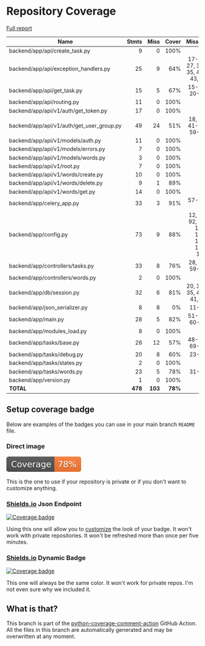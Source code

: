 # Repository Coverage

[Full report](https://htmlpreview.github.io/?https://github.com/andgineer/fastapi-celery/blob/python-coverage-comment-action-data/htmlcov/index.html)

| Name                                        |    Stmts |     Miss |   Cover |   Missing |
|-------------------------------------------- | -------: | -------: | ------: | --------: |
| backend/app/api/create\_task.py             |        9 |        0 |    100% |           |
| backend/app/api/exception\_handlers.py      |       25 |        9 |     64% |17-20, 27, 34-35, 42-43, 50 |
| backend/app/api/get\_task.py                |       15 |        5 |     67% |15-16, 20-22 |
| backend/app/api/routing.py                  |       11 |        0 |    100% |           |
| backend/app/api/v1/auth/get\_token.py       |       17 |        0 |    100% |           |
| backend/app/api/v1/auth/get\_user\_group.py |       49 |       24 |     51% |18, 35, 41-49, 59-88 |
| backend/app/api/v1/models/auth.py           |       11 |        0 |    100% |           |
| backend/app/api/v1/models/errors.py         |        7 |        0 |    100% |           |
| backend/app/api/v1/models/words.py          |        3 |        0 |    100% |           |
| backend/app/api/v1/root.py                  |        7 |        0 |    100% |           |
| backend/app/api/v1/words/create.py          |       10 |        0 |    100% |           |
| backend/app/api/v1/words/delete.py          |        9 |        1 |     89% |        22 |
| backend/app/api/v1/words/get.py             |       14 |        0 |    100% |           |
| backend/app/celery\_app.py                  |       33 |        3 |     91% | 57-58, 68 |
| backend/app/config.py                       |       73 |        9 |     88% |12, 53, 92, 96, 100, 104, 113, 117, 121 |
| backend/app/controllers/tasks.py            |       33 |        8 |     76% |28, 53, 59-64 |
| backend/app/controllers/words.py            |        2 |        0 |    100% |           |
| backend/app/db/session.py                   |       32 |        6 |     81% |20, 34-35, 40-41, 55 |
| backend/app/json\_serializer.py             |        8 |        8 |      0% |     11-28 |
| backend/app/main.py                         |       28 |        5 |     82% |51-53, 60-62 |
| backend/app/modules\_load.py                |        8 |        0 |    100% |           |
| backend/app/tasks/base.py                   |       28 |       12 |     57% |48-52, 69-75 |
| backend/app/tasks/debug.py                  |       20 |        8 |     60% |     23-33 |
| backend/app/tasks/states.py                 |        2 |        0 |    100% |           |
| backend/app/tasks/words.py                  |       23 |        5 |     78% |     31-35 |
| backend/app/version.py                      |        1 |        0 |    100% |           |
|                                   **TOTAL** |  **478** |  **103** | **78%** |           |


## Setup coverage badge

Below are examples of the badges you can use in your main branch `README` file.

### Direct image

[![Coverage badge](https://raw.githubusercontent.com/andgineer/fastapi-celery/python-coverage-comment-action-data/badge.svg)](https://htmlpreview.github.io/?https://github.com/andgineer/fastapi-celery/blob/python-coverage-comment-action-data/htmlcov/index.html)

This is the one to use if your repository is private or if you don't want to customize anything.

### [Shields.io](https://shields.io) Json Endpoint

[![Coverage badge](https://img.shields.io/endpoint?url=https://raw.githubusercontent.com/andgineer/fastapi-celery/python-coverage-comment-action-data/endpoint.json)](https://htmlpreview.github.io/?https://github.com/andgineer/fastapi-celery/blob/python-coverage-comment-action-data/htmlcov/index.html)

Using this one will allow you to [customize](https://shields.io/endpoint) the look of your badge.
It won't work with private repositories. It won't be refreshed more than once per five minutes.

### [Shields.io](https://shields.io) Dynamic Badge

[![Coverage badge](https://img.shields.io/badge/dynamic/json?color=brightgreen&label=coverage&query=%24.message&url=https%3A%2F%2Fraw.githubusercontent.com%2Fandgineer%2Ffastapi-celery%2Fpython-coverage-comment-action-data%2Fendpoint.json)](https://htmlpreview.github.io/?https://github.com/andgineer/fastapi-celery/blob/python-coverage-comment-action-data/htmlcov/index.html)

This one will always be the same color. It won't work for private repos. I'm not even sure why we included it.

## What is that?

This branch is part of the
[python-coverage-comment-action](https://github.com/marketplace/actions/python-coverage-comment)
GitHub Action. All the files in this branch are automatically generated and may be
overwritten at any moment.